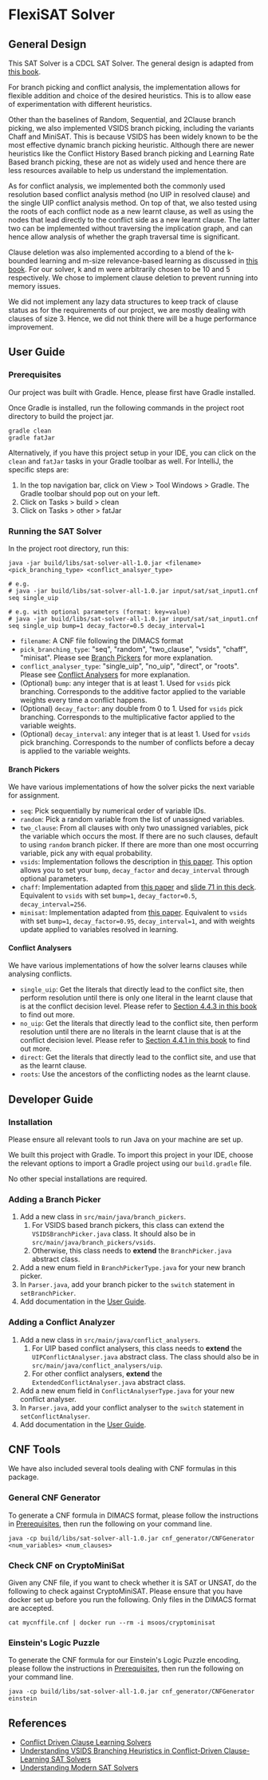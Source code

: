# FlexiSAT Solver
## General Design
This SAT Solver is a CDCL SAT Solver. The general design is adapted from [this book](https://www.cis.upenn.edu/~alur/CIS673/sat-cdcl.pdf). 

For branch picking and conflict analysis, the implementation allows for flexible addition and choice of the desired heuristics. This is to allow ease of experimentation with different heuristics.

Other than the baselines of Random, Sequential, and 2Clause branch picking, we also implemented VSIDS branch picking, including the variants Chaff and MiniSAT. This is because VSIDS has been widely known to be the most effective dynamic branch picking heuristic. Although there are newer heuristics like the Conflict History Based branch picking and Learning Rate Based branch picking, these are not as widely used and hence there are less resources available to help us understand the implementation. 

As for conflict analysis, we implemented both the commonly used resolution based conflict analysis method (no UIP in resolved clause) and the single UIP conflict analysis method. On top of that, we also tested using the roots of each conflict node as a new learnt clause, as well as using the nodes that lead directly to the conflict side as a new learnt clause. The latter two can be implemented without traversing the implication graph, and can hence allow analysis of whether the graph traversal time is significant.

Clause deletion was also implemented according to a blend of the k-bounded learning and m-size relevance-based learning as discussed in [this book](https://www.cis.upenn.edu/~alur/CIS673/sat-cdcl.pdf). For our solver, k and m were arbitrarily chosen to be 10 and 5 respectively. We chose to implement clause deletion to prevent running into memory issues.

We did not implement any lazy data structures to keep track of clause status as for the requirements of our project, we are mostly dealing with clauses of size 3. Hence, we did not think there will be a huge performance improvement.

## User Guide
### Prerequisites 
Our project was built with Gradle. Hence, please first have Gradle installed.

Once Gradle is installed, run the following commands in the project root directory to build the project jar.

```
gradle clean
gradle fatJar
```

Alternatively, if you have this project setup in your IDE, you can click on the `clean` and `fatJar` tasks in your Gradle toolbar as well. For IntelliJ, the specific steps are:
1. In the top navigation bar, click on View > Tool Windows > Gradle. The Gradle toolbar should pop out on your left.
2. Click on Tasks > build > clean
3. Click on Tasks > other > fatJar

### Running the SAT Solver
In the project root directory, run this:
```
java -jar build/libs/sat-solver-all-1.0.jar <filename> <pick_branching_type> <conflict_analsyer_type>

# e.g.
# java -jar build/libs/sat-solver-all-1.0.jar input/sat/sat_input1.cnf seq single_uip

# e.g. with optional parameters (format: key=value)
# java -jar build/libs/sat-solver-all-1.0.jar input/sat/sat_input1.cnf seq single_uip bump=1 decay_factor=0.5 decay_interval=1
```
* `filename`: A CNF file following the DIMACS format
* `pick_branching_type`: "seq", "random", "two_clause", "vsids", "chaff", "minisat". Please see [Branch Pickers](#branch-pickers) for more explanation.
* `conflict_analyser_type`: "single_uip", "no_uip", "direct", or "roots". Please see [Conflict Analysers](#conflict-analysers) for more explanation.
* (Optional) `bump`: any integer that is at least 1. Used for `vsids` pick branching. Corresponds to the additive factor applied to the variable weights every time a conflict happens. 
* (Optional) `decay_factor`: any double from 0 to 1. Used for `vsids` pick branching. Corresponds to the multiplicative factor applied to the variable weights.
* (Optional) `decay_interval`: any integer that is at least 1. Used for `vsids` pick branching. Corresponds to the number of conflicts before a decay is applied to the variable weights.

#### Branch Pickers
We have various implementations of how the solver picks the next variable for assignment. 
* `seq`: Pick sequentially by numerical order of variable IDs.
* `random`: Pick a random variable from the list of unassigned variables.
* `two_clause`: From all clauses with only two unassigned variables, pick the variable which occurs the most. If there are no such clauses, default to using `random` branch picker. If there are more than one most occurring variable, pick any with equal probability.
* `vsids`: Implementation follows the description in [this paper](https://arxiv.org/pdf/1506.08905.pdf). This option allows you to set your `bump`, `decay_factor` and `decay_interval` through optional parameters.
* `chaff`: Implementation adapted from [this paper](https://arxiv.org/pdf/1506.08905.pdf) and [slide 71 in this deck](http://fmv.jku.at/biere/talks/Biere-VTSA12-talk.pdf). Equivalent to `vsids` with set `bump=1`, `decay_factor=0.5`, `decay_interval=256`.
* `minisat`: Implementation adapted from [this paper](https://arxiv.org/pdf/1506.08905.pdf). Equivalent to `vsids` with set `bump=1`, `decay_factor=0.95`, `decay_interval=1`, and with weights update applied to variables resolved in learning. 

#### Conflict Analysers
We have various implementations of how the solver learns clauses while analysing conflicts. 
* `single_uip`: Get the literals that directly lead to the conflict site, then perform resolution until there is only one literal in the learnt clause that is at the conflict decision level. Please refer to [Section 4.4.3 in this book](https://www.cis.upenn.edu/~alur/CIS673/sat-cdcl.pdf) to find out more.
* `no_uip`: Get the literals that directly lead to the conflict site, then perform resolution until there are no literals in the learnt clause that is at the conflict decision level. Please refer to [Section 4.4.1 in this book](https://www.cis.upenn.edu/~alur/CIS673/sat-cdcl.pdf) to find out more.
* `direct`: Get the literals that directly lead to the conflict site, and use that as the learnt clause.
* `roots`: Use the ancestors of the conflicting nodes as the learnt clause.

## Developer Guide
### Installation
Please ensure all relevant tools to run Java on your machine are set up. 

We built this project with Gradle. To import this project in your IDE, choose the relevant options to import a Gradle project using our `build.gradle` file.

No other special installations are required.

### Adding a Branch Picker
1. Add a new class in `src/main/java/branch_pickers`. 
    1. For VSIDS based branch pickers, this class can extend the `VSIDSBranchPicker.java` class. It should also be in `src/main/java/branch_pickers/vsids`.
    2. Otherwise, this class needs to **extend** the `BranchPicker.java` abstract class.
2. Add a new enum field in `BranchPickerType.java` for your new branch picker.
3. In `Parser.java`, add your branch picker to the `switch` statement in `setBranchPicker`.
4. Add documentation in the [User Guide](#branch-pickers).

### Adding a Conflict Analyzer
1. Add a new class in `src/main/java/conflict_analysers`. 
    1. For UIP based conflict analysers, this class needs to **extend** the `UIPConflictAnalyser.java` abstract class. The class should also be in `src/main/java/conflict_analysers/uip`.
    2. For other conflict analysers, **extend** the `ExtendedConflictAnalyser.java` abstract class.
2. Add a new enum field in `ConflictAnalyserType.java` for your new conflict analyser.
3. In `Parser.java`, add your conflict analyser to the `switch` statement in `setConflictAnalyser`.
4. Add documentation in the [User Guide](#conflict-analysers).

## CNF Tools
We have also included several tools dealing with CNF formulas in this package.

### General CNF Generator
To generate a CNF formula in DIMACS format, please follow the instructions in [Prerequisites](#prerequisites), then run the following on your command line.

```
java -cp build/libs/sat-solver-all-1.0.jar cnf_generator/CNFGenerator <num_variables> <num_clauses>
```

### Check CNF on CryptoMiniSat
Given any CNF file, if you want to check whether it is SAT or UNSAT, do the following to check against CryptoMiniSAT. Please ensure that you have docker set up before you run the following. Only files in the DIMACS format are accepted.

```
cat mycnffile.cnf | docker run --rm -i msoos/cryptominisat
```

### Einstein's Logic Puzzle
To generate the CNF formula for our Einstein's Logic Puzzle encoding, please follow the instructions in [Prerequisites](#prerequisites), then run the following on your command line.
```
java -cp build/libs/sat-solver-all-1.0.jar cnf_generator/CNFGenerator einstein
```

## References
* [Conflict Driven Clause Learning Solvers](https://www.cis.upenn.edu/~alur/CIS673/sat-cdcl.pdf)
* [Understanding VSIDS Branching Heuristics
   in Conflict-Driven Clause-Learning SAT Solvers](https://arxiv.org/pdf/1506.08905.pdf)
* [Understanding Modern SAT Solvers](http://fmv.jku.at/biere/talks/Biere-VTSA12-talk.pdf)
